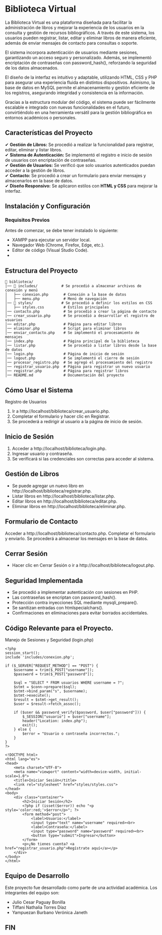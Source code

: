 # Biblioteca Virtual

La Biblioteca Virtual es una plataforma diseñada para facilitar la administración de libros y mejorar la experiencia de los usuarios en la consulta y gestión de recursos bibliográficos. A través de este sistema, los usuarios pueden registrar, listar, editar y eliminar libros de manera eficiente, además de enviar mensajes de contacto para consultas o soporte.

El sistema incorpora autenticación de usuarios mediante sesiones, garantizando un acceso seguro y personalizado. Además, se implementó encriptación de contraseñas con password_hash(), reforzando la seguridad de los datos almacenados.

El diseño de la interfaz es intuitivo y adaptable, utilizando HTML, CSS y PHP para asegurar una experiencia fluida en distintos dispositivos. Asimismo, la base de datos en MySQL permite el almacenamiento y gestión eficiente de los registros, asegurando integridad y consistencia en la información.

Gracias a la estructura modular del código, el sistema puede ser fácilmente escalable e integrado con nuevas funcionalidades en el futuro, convirtiéndolo en una herramienta versátil para la gestión bibliográfica en entornos académicos o personales.



## Características del Proyecto

✔ **Gestión de Libros:** Se procedió a realizar la funcionalidad para registrar, editar, eliminar y listar libros.  
✔ **Sistema de Autenticación:** Se implementó el registro e inicio de sesión de usuarios con encriptación de contraseñas.  
✔ **Gestión de Usuarios:** Se verificó que solo usuarios autenticados puedan acceder a la gestión de libros.  
✔ **Contacto:** Se procedió a crear un formulario para enviar mensajes y almacenarlos en la base de datos.  
✔ **Diseño Responsivo:** Se aplicaron estilos con **HTML y CSS** para mejorar la interfaz.  


##  Instalación y Configuración

### Requisitos Previos
Antes de comenzar, se debe tener instalado lo siguiente:

- XAMPP para ejecutar un servidor local.
- Navegador Web (Chrome, Firefox, Edge, etc.).
- Editor de código (Visual Studio Code).
- 
## Estructura del Proyecto
```
📂 biblioteca/
│── 📂 includes/           # Se procedió a almacenar archivos de conexión y menú
│   ├── conexion.php       # Conexión a la base de datos
│   ├── menu.php           # Menú de navegación
│── 📂 styles/             # Se procedió a definir los estilos en CSS
│   ├── styles.css         # Estilos principales
│── contacto.php           # Se procedió a crear la página de contacto
│── crear_usuario.php      # Se procedió a desarrollar el registro de usuarios
│── editar.php             # Página para editar libros
│── eliminar.php           # Script para eliminar libros
│── enviar_contacto.php    # Se implementó el procesamiento de mensajes
│── index.php              # Página principal de la biblioteca
│── listar.php             # Se procedió a listar libros desde la base de datos
│── login.php              # Página de inicio de sesión
│── logout.php             # Se implementó el cierre de sesión
│── procesar_registro.php  # Se agregó el procesamiento del registro
│── registrar_usuario.php  # Página para registrar un nuevo usuario
│── registrar.php          # Página para registrar libros
│── README.md              # Documentación del proyecto

```
## Cómo Usar el Sistema
 Registro de Usuarios
1. Ir a http://localhost/biblioteca/crear_usuario.php.
2. Completar el formulario y hacer clic en Registrar.
3. Se procederá a redirigir al usuario a la página de inicio de sesión.

## Inicio de Sesión
1. Acceder a http://localhost/biblioteca/login.php.
2. Ingresar usuario y contraseña.
3. Se verificará si las credenciales son correctas para acceder al sistema.
   
## Gestión de Libros
* Se puede agregar un nuevo libro en http://localhost/biblioteca/registrar.php.
* Listar libros en http://localhost/biblioteca/listar.php.
* Editar libros en http://localhost/biblioteca/editar.php.
* Eliminar libros en http://localhost/biblioteca/eliminar.php.

## Formulario de Contacto
Acceder a http://localhost/biblioteca/contacto.php.
Completar el formulario y enviarlo.
Se procederá a almacenar los mensajes en la base de datos.

## Cerrar Sesión
* Hacer clic en Cerrar Sesión o ir a http://localhost/biblioteca/logout.php.

## Seguridad Implementada
* Se procedió a implementar autenticación con sesiones en PHP.
* Las contraseñas se encriptan con password_hash().
* Protección contra inyecciones SQL mediante mysqli_prepare().
* Se sanitizan entradas con htmlspecialchars().
* Confirmaciones en eliminaciones para evitar borrados accidentales.

## Código Relevante para el Proyecto.
Manejo de Sesiones y Seguridad (login.php)
```
<?php
session_start();
include 'includes/conexion.php';

if ($_SERVER["REQUEST_METHOD"] == "POST") {
    $username = trim($_POST["username"]);
    $password = trim($_POST["password"]);

    $sql = "SELECT * FROM usuarios WHERE username = ?";
    $stmt = $conn->prepare($sql);
    $stmt->bind_param("s", $username);
    $stmt->execute();
    $result = $stmt->get_result();
    $user = $result->fetch_assoc();

    if ($user && password_verify($password, $user["password"])) {
        $_SESSION["usuario"] = $user["username"];
        header("Location: index.php");
        exit();
    } else {
        $error = "Usuario o contraseña incorrectos.";
    }
}
?>

<!DOCTYPE html>
<html lang="es">
<head>
    <meta charset="UTF-8">
    <meta name="viewport" content="width=device-width, initial-scale=1.0">
    <title>Iniciar Sesión</title>
    <link rel="stylesheet" href="styles/styles.css">
</head>
<body>
    <div class="container">
        <h2>Iniciar Sesión</h2>
        <?php if (isset($error)) echo "<p style='color:red;'>$error</p>"; ?>
        <form method="post">
            <label>Usuario:</label>
            <input type="text" name="username" required><br>
            <label>Contraseña:</label>
            <input type="password" name="password" required><br>
            <button type="submit">Ingresar</button>
        </form>
        <p>¿No tienes cuenta? <a href="registrar_usuario.php">Regístrate aquí</a></p>
    </div>
</body>
</html>
```

## Equipo de Desarrollo
Este proyecto fue desarrollado como parte de una actividad académica. Los integrantes del equipo son:

* Julio Cesar Paguay Bonilla
* Tiffani Nathalia Torres Díaz
* Yampuezan Burbano Verónica Janeth

## FIN

